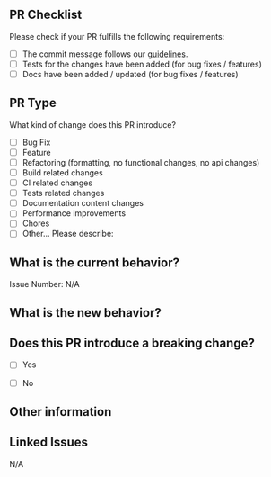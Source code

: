 ## PR Checklist
Please check if your PR fulfills the following requirements:

- [ ] The commit message follows our [guidelines](../CONTRIBUTING.md).
- [ ] Tests for the changes have been added (for bug fixes / features)
- [ ] Docs have been added / updated (for bug fixes / features)

## PR Type
What kind of change does this PR introduce?

<!-- Please check the one that applies to this PR using "x". -->

- [ ] Bug Fix
- [ ] Feature
- [ ] Refactoring (formatting, no functional changes, no api changes)
- [ ] Build related changes
- [ ] CI related changes
- [ ] Tests related changes
- [ ] Documentation content changes
- [ ] Performance improvements
- [ ] Chores
- [ ] Other... Please describe:

## What is the current behavior?
<!-- Please describe the current behavior that you are modifying, or link to a relevant issue. -->

Issue Number: N/A


## What is the new behavior?


## Does this PR introduce a breaking change?

- [ ] Yes
- [ ] No


<!-- If this PR contains a breaking change, please describe the impact and migration path for existing applications below. -->


## Other information

## Linked Issues

<!-- Closes/Fixes/Resolves #ISSUE-NUMBER --> N/A
